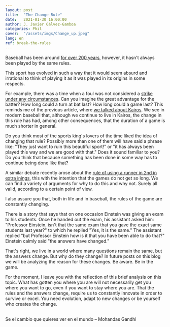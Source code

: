 ```yaml
---
layout: post
title:  "The Change Rule"
date:   2021-01-30 16:00:00
author: J. Javier Gálvez-Gamboa
categories: Phil
cover:  "/assets/imgs/Change_up.jpeg"
lang: en
ref: break-the-rules
---
```


Baseball has been around [for over 200 years](https://www.papertrell.com/apps/preview/The-Handy-History-Answer-Book/Handy%20Answer%20book/How-old-is-baseball/001137010/content/SC/52cb026d82fad14abfa5c2e0_default.html#:~:text=Baseball%2C%20America's%20pastime%2C%20is%20more,Hall%20of%20Fame%20and%20Museum), however, it hasn't always been played by the same rules.

This sport has evolved in such a way that it would seem absurd and irrational to think of playing it as it was played in its origins in some respects.

For example, there was a time when a foul was not considered a [strike under any circumstances](https://sports.stackexchange.com/a/14939). Can you imagine the great advantage for the batter? How long could a turn at bat last? How long could a game last? This reminds me of the previous article, where [we talked about Kairos](https://123doubleplay.com/es/phil/2020/12/30/pandemic-world-series-2020/). We see in modern baseball that, although we continue to live in Kairos, the change in this rule has had, among other consequences, that the duration of a game is much shorter in general.

Do you think most of the sports king's lovers of the time liked the idea of ​​changing that rule? Possibly more than one of them will have said a phrase like: "They just want to ruin this beautiful sport!" or "it has always been played this way and we are good with that." Does it sound familiar to you? Do you think that because something has been done in some way has to continue being done like that?

A similar debate recently arose about the [rule of using a runner in 2nd in extra inings](https://www.mlb.com/news/reasons-new-extra-innings-rule-is-good), this with the intention that the games do not get so long. We can find a variety of arguments for why to do this and why not. Surely all valid, according to a certain point of view.

I also assure you that, both in life and in baseball, the rules of the game are constantly changing.

There is a story that says that on one occasion Einstein was giving an exam to his students. Once he handed out the exam, his assistant asked him: "Professor Einstein, isn't that the same exam that you gave the exact same students last year?" to which he replied "Yes, it is the same." The assistant replied "but Professor Einstein how is it that you have been able to do that?" Einstein calmly said "the answers have changed."

That's right, we live in a world where many questions remain the same, but the answers change. But why do they change? In future posts on this blog we will be analyzing the reason for these changes. Be aware. Be in the game.

For the moment, I leave you with the reflection of this brief analysis on this topic. What has gotten you where you are will not necessarily get you where you want to go, even if you want to stay where you are. That the rules and the answers change, require us to constantly innovate in order to survive or excel. You need evolution, adapt to new changes or be yourself who creates the change.

<br/>
Se el cambio que quieres ver en el mundo – Mohandas Gandhi
